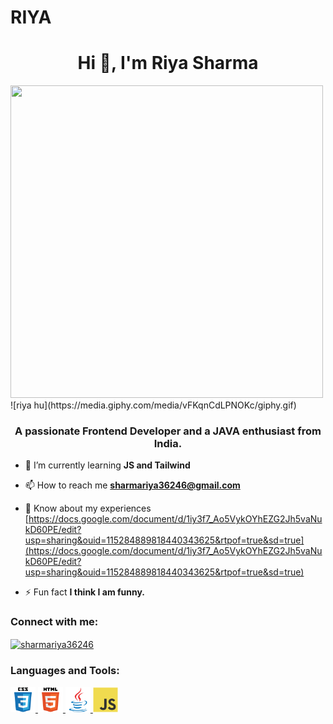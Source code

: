 # RIYA
<h1 align="center">Hi 👋, I'm Riya Sharma</h1>
<img src="https://tenor.com/bt7EG.gif" , height="500px" width="500px">
![riya hu](https://media.giphy.com/media/vFKqnCdLPNOKc/giphy.gif)
<h3 align="center">A passionate Frontend Developer and a JAVA enthusiast from India.</h3>

- 🌱 I’m currently learning **JS and Tailwind**

- 📫 How to reach me **sharmariya36246@gmail.com**

- 📄 Know about my experiences [https://docs.google.com/document/d/1iy3f7_Ao5VykOYhEZG2Jh5vaNukD60PE/edit?usp=sharing&ouid=115284889818440343625&rtpof=true&sd=true](https://docs.google.com/document/d/1iy3f7_Ao5VykOYhEZG2Jh5vaNukD60PE/edit?usp=sharing&ouid=115284889818440343625&rtpof=true&sd=true)

- ⚡ Fun fact **I think I am funny.**

<h3 align="left">Connect with me:</h3>
<p align="left">
<a href="https://auth.geeksforgeeks.org/user/sharmariya36246" target="blank"><img align="center" src="https://raw.githubusercontent.com/rahuldkjain/github-profile-readme-generator/master/src/images/icons/Social/geeks-for-geeks.svg" alt="sharmariya36246" height="30" width="40" /></a>
</p>

<h3 align="left">Languages and Tools:</h3>
<p align="left"> <a href="https://www.w3schools.com/css/" target="_blank" rel="noreferrer"> <img src="https://raw.githubusercontent.com/devicons/devicon/master/icons/css3/css3-original-wordmark.svg" alt="css3" width="40" height="40"/> </a> <a href="https://www.w3.org/html/" target="_blank" rel="noreferrer"> <img src="https://raw.githubusercontent.com/devicons/devicon/master/icons/html5/html5-original-wordmark.svg" alt="html5" width="40" height="40"/> </a> <a href="https://www.java.com" target="_blank" rel="noreferrer"> <img src="https://raw.githubusercontent.com/devicons/devicon/master/icons/java/java-original.svg" alt="java" width="40" height="40"/> </a> <a href="https://developer.mozilla.org/en-US/docs/Web/JavaScript" target="_blank" rel="noreferrer"> <img src="https://raw.githubusercontent.com/devicons/devicon/master/icons/javascript/javascript-original.svg" alt="javascript" width="40" height="40"/> </a> </p>

